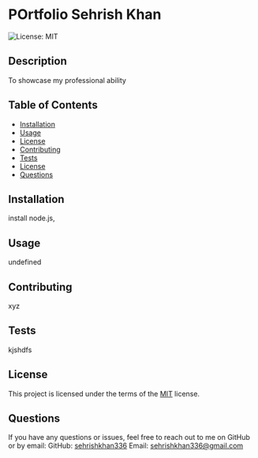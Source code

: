 # POrtfolio Sehrish Khan

  ![License: MIT](https://img.shields.io/badge/License-MIT-yellow.svg)
 
  ## Description
  To showcase my professional ability

  ## Table of Contents

  - [Installation](#installation)
  - [Usage](#usage)
  - [License](#license)
  - [Contributing](#contributing)
  - [Tests](#tests)
  - [License](#license)
  - [Questions](#questions)


  ## Installation
  install node.js, 

  ## Usage
  undefined

  ## Contributing
  xyz

  ## Tests
  kjshdfs
  
  
## License

This project is licensed under the terms of the [MIT](https://opensource.org/licenses/MIT) license.


  ## Questions
  If you have any questions or issues, feel free to reach out to me on GitHub or by email:
  GitHub: [sehrishkhan336](https://github.com/sehrishkhan336)
  Email: sehrishkhan336@gmail.com
